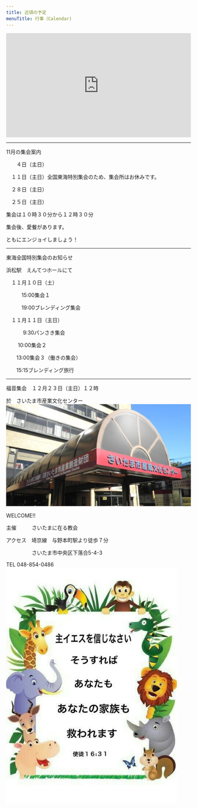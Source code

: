 ```yaml
---
title: 近頃の予定
menuTitle: 行事（Calendar)
---
```



<style>.embed-container { position: relative; padding-bottom: 56.25%; height: 0; overflow: hidden; max-width: 100%; } .embed-container iframe, .embed-container object, .embed-container embed { position: absolute; top: 0; left: 0; width: 100%; height: 100%; }</style><div class='embed-container'><iframe src='https://calendar.google.com/calendar/embed?src=ja.japanese%23holiday%40group.v.calendar.google.com&ctz=Asia%2FTokyo' style='border: 0' width='800' height='600' frameborder='0' scrolling='no'></iframe></div>

------

11月の集会案内

　　４日（主日）

　１１日（主日）全国東海特別集会のため、集会所はお休みです。

　２８日（主日）

　２５日（主日）

集会は１０時３０分から１２時３０分

集会後、愛餐があります。

ともにエンジョイしましょう！

-------

東海全国特別集会のお知らせ

浜松駅　えんてつホールにて

　１１月１０日（土）

　　　15:00集会１

　　　19:00ブレンディング集会

　１１月１１日（主日）

　　　 9:30パンさき集会

　 　10:00集会２

　　13:00集会３（働きの集会）

　　15:15ブレンディング旅行

-------

福音集会　１２月２３日（主日）１２時　

於　さいたま市産業文化センター
![外観](./image1.jpg)

WELCOME!!

主催　　　さいたまに在る教会

アクセス　埼京線　与野本町駅より徒歩７分

　　　　　さいたま市中央区下落合5-4-3

TEL 048-854-0486
![外観](./IMG-1368.JPG)


